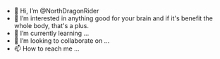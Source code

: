 - 👋 Hi, I’m @NorthDragonRider
- 👀 I’m interested in anything good for your brain and if it's benefit the whole body, that's a plus.
- 🌱 I’m currently learning ...
- 💞️ I’m looking to collaborate on ...
- 📫 How to reach me ...

<!---
NorthDragonRider/NorthDragonRider is a ✨ special ✨ repository because its `README.md` (this file) appears on your GitHub profile.
You can click the Preview link to take a look at your changes.
--->
